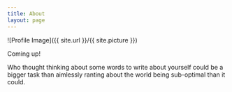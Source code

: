 ```yaml
---
title: About
layout: page
---
```

![Profile Image]({{ site.url }}/{{ site.picture }})

<h7> Coming up! <h7>
<p>Who thought thinking about some words to write about yourself could be a bigger task than aimlessly ranting about the world being sub-optimal than it could.</p>
